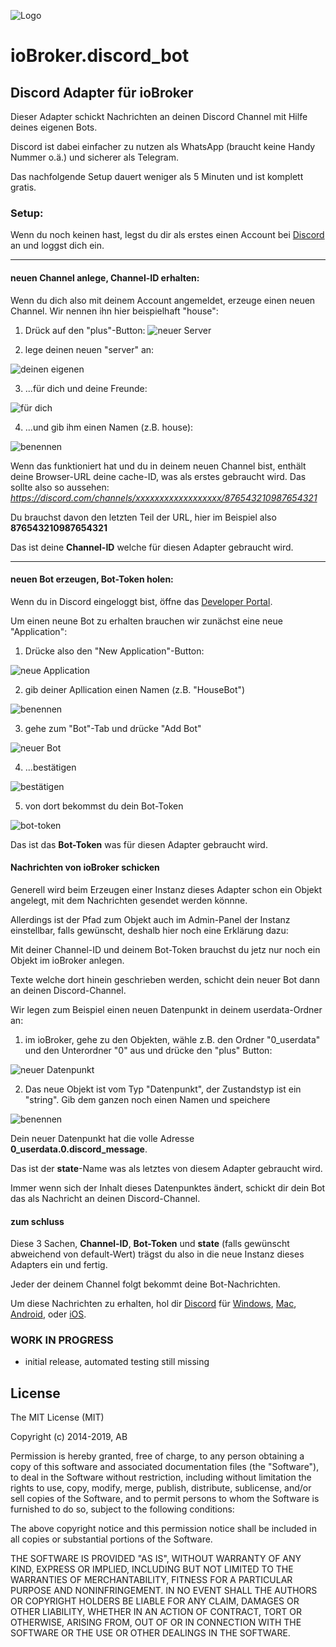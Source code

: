 ![Logo](../img/discord_bot.png)
# ioBroker.discord_bot

<!--
[![NPM version](https://img.shields.io/npm/v/iobroker.template.svg)](https://www.npmjs.com/package/iobroker.template)
[![Downloads](https://img.shields.io/npm/dm/iobroker.template.svg)](https://www.npmjs.com/package/iobroker.template)
![Number of Installations (latest)](https://iobroker.live/badges/template-installed.svg)
![Number of Installations (stable)](https://iobroker.live/badges/template-stable.svg)
[![Dependency Status](https://img.shields.io/david/Author/iobroker.template.svg)](https://david-dm.org/Author/iobroker.template)

[![NPM](https://nodei.co/npm/iobroker.template.png?downloads=true)](https://nodei.co/npm/iobroker.template/)

**Tests:** ![Test and Release](https://github.com/Author/ioBroker.template/workflows/Test%20and%20Release/badge.svg)
-->

## Discord Adapter für ioBroker

Dieser Adapter schickt Nachrichten an deinen Discord Channel mit Hilfe deines eigenen Bots.

Discord ist dabei einfacher zu nutzen als WhatsApp (braucht keine Handy Nummer o.ä.) und sicherer als Telegram.

Das nachfolgende Setup dauert weniger als 5 Minuten und ist komplett gratis.

### Setup:

Wenn du noch keinen hast, legst du dir als erstes einen Account bei [Discord](https://discord.com) an und loggst dich ein.

---

#### neuen Channel anlege, Channel-ID erhalten:

Wenn du dich also mit deinem Account angemeldet, erzeuge einen neuen Channel. Wir nennen ihn hier beispielhaft "house":
1. Drück auf den "plus"-Button:
![neuer Server](../img/01_new_channel.png)


2. lege deinen neuen "server" an:

![deinen eigenen](../img/02_new_channel.png)


3. ...für dich und deine Freunde:

![für dich](../img/03_new_channel.png)


4. ...und gib ihm einen Namen (z.B. house):

![benennen](../img/04_new_channel.png)

Wenn das funktioniert hat und du in deinem neuen Channel bist, enthält deine Browser-URL deine cache-ID, was als erstes gebraucht wird.
Das sollte also so aussehen: _https://discord.com/channels/xxxxxxxxxxxxxxxxxx/876543210987654321_

Du brauchst davon den letzten Teil der URL, hier im Beispiel also __876543210987654321__

Das ist deine __Channel-ID__ welche für diesen Adapter gebraucht wird.

---

#### neuen Bot erzeugen, Bot-Token holen:

Wenn du in Discord eingeloggt bist, öffne das [Developer Portal](https://discord.com/developers/applications).

Um einen neune Bot zu erhalten brauchen wir zunächst eine neue "Application":
1. Drücke also den "New Application"-Button:

![neue Application](../img/05_new_application.png)

2. gib deiner Apllication einen Namen (z.B. "HouseBot")

![benennen](../img/06_new_application.png)

3. gehe zum "Bot"-Tab und drücke "Add Bot"

![neuer Bot](../img/07_new_application.png)

4. ...bestätigen

![bestätigen](../img/08_new_application.png)

5. von dort bekommst du dein Bot-Token

![bot-token](../img/09_new_application.png)

Das ist das __Bot-Token__ was für diesen Adapter gebraucht wird.

#### Nachrichten von ioBroker schicken

Generell wird beim Erzeugen einer Instanz dieses Adapter schon ein Objekt angelegt, mit dem Nachrichten gesendet werden könnne.

Allerdings ist der Pfad zum Objekt auch im Admin-Panel der Instanz einstellbar, falls gewünscht, deshalb hier noch eine Erklärung dazu:

Mit deiner Channel-ID und deinem Bot-Token brauchst du jetz nur noch ein Objekt im ioBroker anlegen.

Texte welche dort hinein geschrieben werden, schicht dein neuer Bot dann an deinen Discord-Channel.

Wir legen zum Beispiel einen neuen Datenpunkt in deinem userdata-Ordner an:

1. im ioBroker, gehe zu den Objekten, wähle z.B. den Ordner "0_userdata" und den Unterordner "0" aus und drücke den "plus" Button:

![neuer Datenpunkt](../img/10_new_state.png)

2. Das neue Objekt ist vom Typ "Datenpunkt", der Zustandstyp ist ein "string". Gib dem ganzen noch einen Namen und speichere

![benennen](../img/11_new_state.png)

Dein neuer Datenpunkt hat die volle Adresse __0_userdata.0.discord_message__.

Das ist der __state__-Name was als letztes von diesem Adapter gebraucht wird.

Immer wenn sich der Inhalt dieses Datenpunktes ändert, schickt dir dein Bot das als Nachricht an deinen Discord-Channel.

#### zum schluss

Diese 3 Sachen, __Channel-ID__, __Bot-Token__ und __state__ (falls gewünscht abweichend von default-Wert) trägst du also in die neue Instanz dieses Adapters ein und fertig.

Jeder der deinem Channel folgt bekommt deine Bot-Nachrichten.

Um diese Nachrichten zu erhalten, hol dir [Discord](https://discord.com/download) für [Windows](https://discord.com/api/downloads/distributions/app/installers/latest?channel=stable&platform=win&arch=x86),
[Mac](https://discord.com/api/download?platform=osx),
[Android](https://discordapp.page.link/?link=https%3A%2F%2Fplay.google.com%2Fstore%2Fapps%2Fdetails%3Fid%3Dcom.discord%26attemptId%3De4dc7dbf-5555-4257-b8ac-71fd09945649&utm_source=download&apn=com.discord&isi=985746746&ibi=com.hammerandchisel.discord&sd=Your%20place%20to%20talk%20with%20communities%20and%20friends.&efr=1),
oder [iOS](https://discordapp.page.link/?link=https%3A%2F%2Fplay.google.com%2Fstore%2Fapps%2Fdetails%3Fid%3Dcom.discord%26attemptId%3De4dc7dbf-5555-4257-b8ac-71fd09945649&utm_source=download&apn=com.discord&isi=985746746&ibi=com.hammerandchisel.discord&sd=Your%20place%20to%20talk%20with%20communities%20and%20friends.&efr=1).

### **WORK IN PROGRESS**
* initial release, automated testing still missing

## License
The MIT License (MIT)

Copyright (c) 2014-2019, AB

Permission is hereby granted, free of charge, to any person obtaining a copy of this software and associated documentation files (the "Software"), to deal in the Software without restriction, including without limitation the rights to use, copy, modify, merge, publish, distribute, sublicense, and/or sell copies of the Software, and to permit persons to whom the Software is furnished to do so, subject to the following conditions:

The above copyright notice and this permission notice shall be included in all copies or substantial portions of the Software.

THE SOFTWARE IS PROVIDED "AS IS", WITHOUT WARRANTY OF ANY KIND, EXPRESS OR IMPLIED, INCLUDING BUT NOT LIMITED TO THE WARRANTIES OF MERCHANTABILITY, FITNESS FOR A PARTICULAR PURPOSE AND NONINFRINGEMENT. IN NO EVENT SHALL THE AUTHORS OR COPYRIGHT HOLDERS BE LIABLE FOR ANY CLAIM, DAMAGES OR OTHER LIABILITY, WHETHER IN AN ACTION OF CONTRACT, TORT OR OTHERWISE, ARISING FROM, OUT OF OR IN CONNECTION WITH THE SOFTWARE OR THE USE OR OTHER DEALINGS IN THE SOFTWARE.

